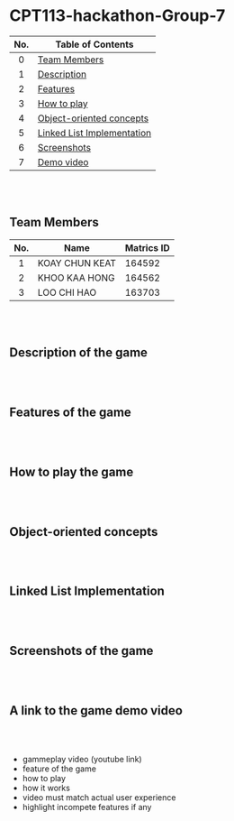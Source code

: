 # CPT113-hackathon-Group-7
|No.|Table of Contents|
|:-:|-|
|0|[Team Members](#team-members)|
|1|[Description](#description-of-the-game)|
|2|[Features](#features-of-the-game)|
|3|[How to play](#how-to-play-the-game)|
|4|[Object-oriented concepts](#object-oriented-concepts)|
|5|[Linked List Implementation](#linked-list-implementation)|
|6|[Screenshots](#screenshots-of-the-game)|
|7|[Demo video](#a-link-to-the-game-demo-video)|

<br><br>

## Team Members
|No.|Name|Matrics ID|
|:-:|-|-|
|1|KOAY CHUN KEAT|164592|
|2|KHOO KAA HONG|164562|
|3|LOO CHI HAO|163703|

<br><br>

## Description of the game

<br><br>


## Features of the game

<br><br>

## How to play the game

<br><br>

## Object-oriented concepts

<br><br>

## Linked List Implementation

<br><br>

## Screenshots of the game

<br><br>

## A link to the game demo video

<br><br>

- gammeplay video (youtube link)
- feature of the game
- how to play
- how it works
- video must match actual user experience
- highlight incompete features if any